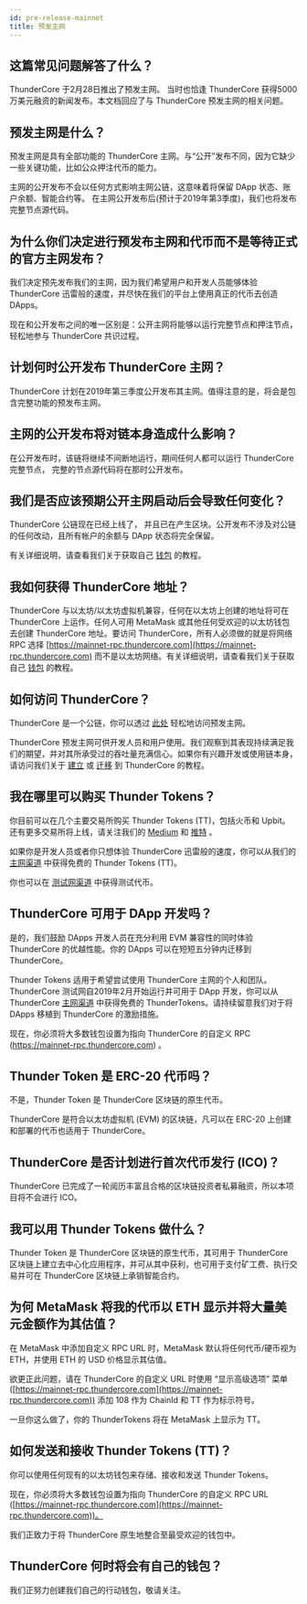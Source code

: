 ```yaml
---
id: pre-release-mainnet
title: 预发主网
---
```


## 这篇常见问题解答了什么？
ThunderCore 于2月28日推出了预发主网。 当时也恰逢 ThunderCore 获得5000万美元融资的新闻发布。本文档回应了与 ThunderCore 预发主网的相关问题。

## 预发主网是什么？
预发主网是具有全部功能的 ThunderCore 主网。与“公开”发布不同，因为它缺少一些关键功能，比如公众押注代币的能力。

主网的公开发布不会以任何方式影响主网公链，这意味着将保留 DApp 状态、账户余额、智能合约等。 在主网公开发布后(预计于2019年第3季度)，我们也将发布完整节点源代码。

## 为什么你们决定进行预发布主网和代币而不是等待正式的官方主网发布？
我们决定预先发布我们的主网，因为我们希望用户和开发人员能够体验 ThunderCore 迅雷般的速度，并尽快在我们的平台上使用真正的代币去创造 DApps。

现在和公开发布之间的唯一区别是：公开主网将能够以运行完整节点和押注节点，轻松地参与 ThunderCore 共识过程。

## 计划何时公开发布 ThunderCore 主网？
ThunderCore 计划在2019年第三季度公开发布其主网。值得注意的是，将会是包含完整功能的预发布主网。

## 主网的公开发布将对链本身造成什么影响？
在公开发布时，该链将继续不间断地运行，期间任何人都可以运行 ThunderCore 完整节点， 完整的节点源代码将在那时公开发布。

## 我们是否应该预期公开主网启动后会导致任何变化？
ThunderCore 公链现在已经上线了， 并且已在产生区块。公开发布不涉及对公链的任何改动，且所有帐户的余额与 DApp 状态将完全保留。

有关详细说明，请查看我们关于获取自己 [钱包](get-wallet.md) 的教程。

## 我如何获得 ThunderCore 地址？
ThunderCore 与以太坊/以太坊虚拟机兼容，任何在以太坊上创建的地址将可在 ThunderCore 上运作。任何人可用 MetaMask 或其他任何受欢迎的以太坊钱包去创建 ThunderCore 地址。要访问 ThunderCore，所有人必须做的就是将网络 RPC 选择 [https://mainnet-rpc.thundercore.com](https://mainnet-rpc.thundercore.com) 而不是以太坊网络。有关详细说明，请查看我们关于获取自己 [钱包](get-wallet.md) 的教程。

## 如何访问 ThunderCore？
ThunderCore 是一个公链，你可以透过 [此处](migrate-to-thunder.md) 轻松地访问预发主网。

ThunderCore 预发主网可供开发人员和用户使用。我们观察到其表现持续满足我们的期望，并对其所承受过的吞吐量充满信心。如果你有兴趣开发或使用链本身，请访问我们关于  [建立](deploy-your-own-game.md) 或 [迁移](migrate-to-thunder.md) 到 ThunderCore 的教程。

## 我在哪里可以购买 Thunder Tokens？
你目前可以在几个主要交易所购买 Thunder Tokens (TT)，包括火币和 Upbit。还有更多交易所将上线，请关注我们的 [Medium](https://medium.com/thunderofficial) 和 [推特](https://twitter.com/ThunderProtocol) 。

如果你是开发人员或者你只想体验 ThunderCore 迅雷般的速度，你可以从我们的 [主网渠道](https://faucet.thundercore.com) 中获得免费的 Thunder Tokens (TT)。

你也可以在 [测试网渠道](https://faucet-testnet.thundercore.com) 中获得测试代币。

## ThunderCore 可用于 DApp 开发吗？
是的，我们鼓励 DApps 开发人员在充分利用 EVM 兼容性的同时体验 ThunderCore 的优越性能。你的 DApps 可以在短短五分钟内迁移到 ThunderCore。

Thunder Tokens 适用于希望尝试使用 ThunderCore 主网的个人和团队。ThunderCore 测试网自2019年2月开始运行并可用于 DApp 开发，你可以从 ThunderCore [主网渠道](https://faucet.thundercore.com) 中获得免费的 ThunderTokens。请持续留意我们对于将 DApps 移植到 ThunderCore 的激励措施。

现在，你必须将大多数钱包设置为指向 ThunderCore 的自定义 RPC (https://mainnet-rpc.thundercore.com) 。

## Thunder Token 是 ERC-20 代币吗？
不是，Thunder Token 是 ThunderCore 区块链的原生代币。

ThunderCore 是符合以太坊虚拟机 (EVM) 的区块链，凡可以在 ERC-20 上创建和部署的代币也适用于 ThunderCore。

## ThunderCore 是否计划进行首次代币发行 (ICO)？
ThunderCore 已完成了一轮阅历丰富且合格的区块链投资者私募融资，所以本项目将不会进行 ICO。

## 我可以用 Thunder Tokens 做什么？
Thunder Token 是 ThunderCore 区块链的原生代币，其可用于 ThunderCore 区块链上建立去中心化应用程序，并可从其中获利，也可用于支付矿工费、执行交易并可在 ThunderCore 区块链上承销智能合约。

## 为何 MetaMask 将我的代币以 ETH 显示并将大量美元金额作为其估值？
在 MetaMask 中添加自定义 RPC URL 时，MetaMask 默认将任何代币/硬币视为 ETH，并使用 ETH 的 USD 价格显示其估值。

欲更正此问题，请在 ThunderCore 的自定义 URL 时使用 “显示高级选项” 菜单 ([https://mainnet-rpc.thundercore.com](https://mainnet-rpc.thundercore.com)) 添加 108 作为 ChainId 和 TT 作为标示符号。

一旦你这么做了，你的 ThunderTokens 将在 MetaMask 上显示为 TT。

## 如何发送和接收 Thunder Tokens (TT)？
你可以使用任何现有的以太坊钱包来存储、接收和发送 Thunder Tokens。

现在，你必须将大多数钱包设置为指向 ThunderCore 的自定义 RPC URL ([https://mainnet-rpc.thundercore.com](https://mainnet-rpc.thundercore.com))。

我们正致力于将 ThunderCore 原生地整合至最受欢迎的钱包中。

## ThunderCore 何时将会有自己的钱包？

我们正努力创建我们自己的行动钱包，敬请关注。
